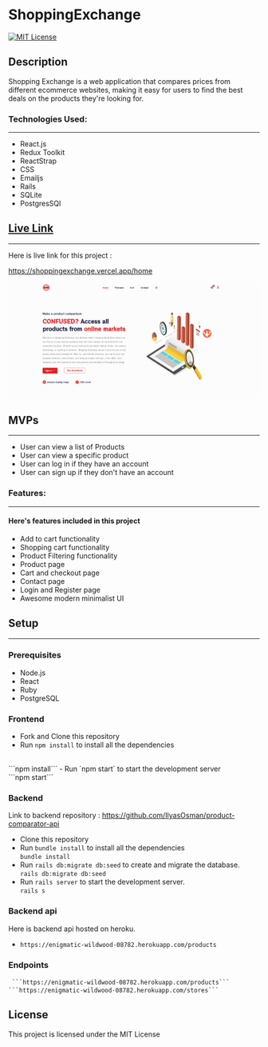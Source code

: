# ShoppingExchange
[![MIT License](https://img.shields.io/badge/license-MIT-blue.svg?style=for-the-badge)](https://github.com/IlyasOsman/)

## Description
Shopping Exchange is a web application that compares prices from different ecommerce websites, making it easy for users to find the best deals on the products they're looking for.

### Technologies Used:

---

 - React.js
 - Redux Toolkit
 - ReactStrap
 - CSS
 - Emailjs
 - Rails
 - SQLite
 - PostgresSQl

## [Live Link](https://shoppingexchange.vercel.app/home)

---
Here is live link for this project : 

https://shoppingexchange.vercel.app/home

 ![landing](./landing_page.png)



## MVPs

---

 - User can view a list of Products
 - User can view a specific product
 - User can log in if they have an account
 - User can sign up if they don't have an account

### Features:

---

#### Here's features included in this project

- Add to cart functionality
- Shopping cart functionality
- Product Filtering functionality
- Product page
- Cart and checkout page
- Contact page
- Login and Register page
- Awesome modern minimalist UI

## Setup
---

### Prerequisites

 - Node.js
 - React
 - Ruby
 - PostgreSQL

### Frontend

 - Fork and Clone this repository
 - Run `npm install` to install all the dependencies
 <br />
        ```npm install```
 - Run `npm start` to start the development server <br />
        ```npm start```

### Backend
Link to backend repository : https://github.com/IlyasOsman/product-comparator-api
 - Clone this repository
 - Run `bundle install` to install all the dependencies <br />
        ```bundle install```
 - Run `rails db:migrate db:seed` to create and migrate the database. <br />
        ```rails db:migrate db:seed```
 - Run `rails server` to start the development server. <br />
        ```rails s```

### Backend api 
Here is backend api hosted on heroku.
  -  ```https://enigmatic-wildwood-08782.herokuapp.com/products```
### Endpoints
     ```https://enigmatic-wildwood-08782.herokuapp.com/products```
    ```https://enigmatic-wildwood-08782.herokuapp.com/stores```
## License

This project is licensed under the MIT License 

